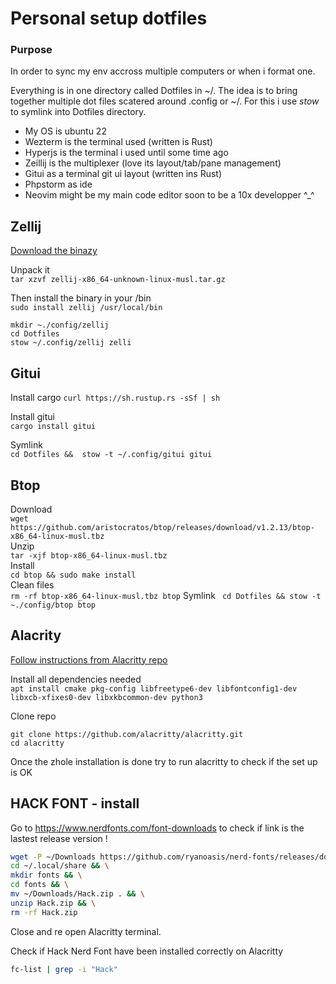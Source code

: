 # Personal setup dotfiles

### Purpose

In order to sync my env accross multiple computers or when i format one.

Everything is in one directory called Dotfiles in ~/. The idea is to bring together multiple dot files scatered around .config or ~/.
For this i use *stow* to symlink into Dotfiles directory.

- My OS is ubuntu 22
- Wezterm is the terminal used (written is Rust)
- Hyperjs is the terminal i used until some time ago
- Zeillij is the multiplexer (love its layout/tab/pane management)
- Gitui as a terminal git ui layout (written ins Rust)
- Phpstorm as ide 
- Neovim might be my main code editor soon to be a 10x developper ^_^


## Zellij

[Download the binazy](https://zellij.dev/)

Unpack it  
`tar xzvf zellij-x86_64-unknown-linux-musl.tar.gz`

Then install the binary in your /bin  
`sudo install zellij /usr/local/bin`

```
mkdir ~./config/zellij
cd Dotfiles
stow ~/.config/zellij zelli
```
## Gitui

Install cargo
`curl https://sh.rustup.rs -sSf | sh`

Install gitui  
`cargo install gitui`

Symlink  
`cd Dotfiles && 
stow -t ~/.config/gitui gitui`

## Btop

Download  
`wget https://github.com/aristocratos/btop/releases/download/v1.2.13/btop-x86_64-linux-musl.tbz`  
Unzip  
`tar -xjf btop-x86_64-linux-musl.tbz`  
Install  
`cd btop && sudo make install`  
Clean files  
`rm -rf btop-x86_64-linux-musl.tbz btop`
Symlink
` cd Dotfiles && stow -t ~./config/btop btop`


## Alacrity 

[Follow instructions from Alacritty repo](https://github.com/alacritty/alacritty/blob/master/INSTALL.md)

Install  all dependencies needed  
`apt install cmake pkg-config libfreetype6-dev libfontconfig1-dev libxcb-xfixes0-dev libxkbcommon-dev python3`

Clone repo  
```
git clone https://github.com/alacritty/alacritty.git 
cd alacritty
```
Once the zhole installation is done try to run alacritty to check if the set up is OK

## HACK FONT - install

Go to https://www.nerdfonts.com/font-downloads to check if link is the lastest release version !

```sh
wget -P ~/Downloads https://github.com/ryanoasis/nerd-fonts/releases/download/v3.0.2/Hack.zip && \
cd ~/.local/share && \
mkdir fonts && \
cd fonts && \
mv ~/Downloads/Hack.zip . && \
unzip Hack.zip && \
rm -rf Hack.zip
```

Close and re open Alacritty terminal.


Check if Hack Nerd Font have been installed correctly on Alacritty  
```sh
fc-list | grep -i "Hack"
```

